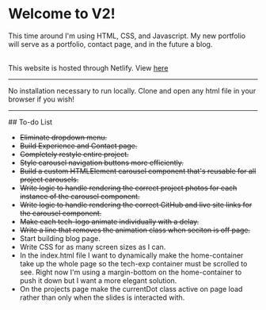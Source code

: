 # Welcome to V2!

<p>
  This time around I'm using HTML, CSS, and Javascript. My new portfolio will serve as a portfolio, contact page, and in the future a blog.
</p>
<br />
This website is hosted through Netlify. View <a href="https://pmsoftware.netlify.app/" alt="My Portfolio">here</a>
<hr />
<p>
  No installation necessary to run locally. Clone and open any html file in your browser if you wish!
</p>
<hr />
## To-do List
<ul>
  <li><s> Eliminate dropdown menu. </s></li>
  <li><s> Build Experience and Contact page. </s></li>
  <li><s> Completely restyle entire project. </s></li>
  <li><s>  Style carousel navigation buttons more efficiently. </s></li>
  <li><s> Build a custom HTMLElement carousel component that's reusable for all project carousels. </s></li>
  <li><s> Write logic to handle rendering the correct project photos for each instance of the carousel component. </s></li>
  <li><s> Write logic to handle rendering the correct GitHub and live site links for the carousel component. </s></li>
  <li><s> Make each tech-logo animate individually with a delay. </s></li>
  <li><s> Write a line that removes the animation class when seciton is off page. </s></li>
  <li> Start building blog page. </li>
  <li> Write CSS for as many screen sizes as I can. </li>
  <li> In the index.html file I want to dynamically make the home-container take up the whole page so the tech-exp container must be scrolled to see. Right now I'm using a margin-bottom on the home-container to push it down but I want a more elegant solution. </li>
  <li> On the projects page make the currentDot class active on page load rather than only when the slides is interacted with. </li>
</ul>
